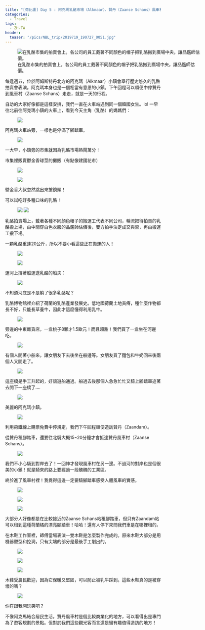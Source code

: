 ```yaml
---
title: "[荷比盧] Day 5 : 阿克瑪乳酪市場（Alkmaar）、贊丹（Zaanse Schans）風車村"
categories:
  - Travel
tags:
  - ZH-TW
header:
  teaser: "/pics/NBL_trip/2019719_190727_0051.jpg"
---
```


<figure style="width: 600px" class="align-center">
<img src="/pics/NBL_trip/2019719_190727_0051.jpg" alt="在乳酪市集的拍賣會上，各公司的員工戴著不同顏色的帽子把乳酪搬到廣場中央，讓品鑑師估價。">
<figcaption>在乳酪市集的拍賣會上，各公司的員工戴著不同顏色的帽子把乳酪搬到廣場中央，讓品鑑師估價。</figcaption>
</figure>

每逢週五，位於阿姆斯特丹北方的阿克瑪（Alkmaar）小鎮會舉行歷史悠久的乳酪拍賣會表演。阿克瑪本身也是一個相當有意思的小鎮。下午回程可以順便中停贊丹到風車村（Zaanse Schans）走走，就是一天的行程。


自助的大家好像都是這樣安排，我們一直在火車站遇到同一個韓國女生。lol
一早往北前往阿克瑪小鎮的火車上，看到今天主角（乳酪）的媽媽們：
<figure style="width: 600px" class="align-center">
<img src="/pics/NBL_trip/2019719_190727_0003.jpg">
</figure>


阿克瑪火車站旁，一樣也是停滿了腳踏車。
<figure style="width: 600px" class="align-center">
<img src="/pics/NBL_trip/2019719_190727_0005.jpg">
</figure>


一大早，小鎮旁的市集就因為乳酪市場熱鬧萬分！

市集裡販賣鬱金香球莖的攤販（有點像建國花市）
<figure style="width: 600px" class="align-center">
<img src="/pics/NBL_trip/2019719_190727_0114.jpg">
</figure>
<figure style="width: 600px" class="align-center">
<img src="/pics/NBL_trip/2019719_190727_0115.jpg">
</figure>


鬱金香大叔忽然跳出來搶鏡頭！

可以試吃好多種口味的乳酪！
<figure style="width: 600px" class="align-center">
<img src="/pics/NBL_trip/2019719_190727_0118.jpg>
</figure>


有點酷的阿罵。
<figure style="width: 400px" class="align-center">
<img src="/pics/NBL_trip/IMG_6471.jpg">
</figure>


乳酪拍賣場上，戴著各種不同顏色帽子的搬運工代表不同公司，輪流把待拍賣的乳酪搬上場，由中間穿白色衣服的品鑑師估價後，雙方拍手決定成交與否，再由搬運工搬下場。


一顆乳酪重達20公斤，所以不要小看這些正在搬運的人！
<figure style="width: 600px" class="align-center">
<img src="/pics/NBL_trip/IMG_6437.jpg">
</figure>
<figure style="width: 400px" class="align-center">
<img src="/pics/NBL_trip/Photo-2019-07-19-5-22-48-PM.jpg">
</figure>



運河上撐著船運送乳酪的船夫：
<figure style="width: 400px" class="align-center">
<img src="/pics/NBL_trip/IMG_6433.jpg">
</figure>


不知道河底是不是躺了很多乳酪呢？

乳酪博物館裡介紹了荷蘭的乳酪產業發展史。低地國荷蘭土地貧瘠，種什麼作物都長不好，只能長草養牛，因此才這麼懂得利用乳牛。
<figure style="width: 600px" class="align-center">
<img src="/pics/NBL_trip/IMG_6452.jpg">
</figure>




旁邊的中東雜貨店，一盒桃子8顆才1.5歐元！而且超甜！我們買了一盒坐在河邊吃。
<figure style="width: 600px" class="align-center">
<img src="/pics/NBL_trip/2019719_190727_0054.jpg">
</figure>


有個人開著小船來，讓女朋友下去後坐在船邊等。女朋友買了麵包和牛奶回來後兩個人又開走了。
<figure style="width: 600px" class="align-center">
<img src="/pics/NBL_trip/IMG_6462.jpg">
</figure>


這座橋是手工升起的，好讓遊船通過。船過去後那個人急急忙忙又騎上腳踏車追著去開下一座橋了….
<figure style="width: 400px" class="align-center">
<img src="/pics/NBL_trip/IMG_6447.jpg">
</figure>


美麗的阿克瑪小鎮。
<figure style="width: 600px" class="align-center">
<img src="/pics/NBL_trip/2019719_190727_0112.jpg">
</figure>




利用荷鐵線上購票免費中停規定，我們下午回程順便造訪贊丹（Zaandam）。

從贊丹租腳踏車，還要往北騎大概15~20分鐘才會抵達贊丹風車村（Zaanse Schans）。
<figure style="width: 600px" class="align-center">
<img src="/pics/NBL_trip/IMG_6477.jpg">
</figure>


我們不小心騎到對岸去了！一回神才發現風車村在另一邊。不過河的對岸也是個很美的小鎮！就是騎來的路上要經過一段醜醜的工業區。

終於進了風車村裡！我覺得這邊一定要騎腳踏車感受人體風車的實感。
<figure style="width: 600px" class="align-center">
<img src="/pics/NBL_trip/IMG_6515.jpg">
</figure>
<figure style="width: 600px" class="align-center">
<img src="/pics/NBL_trip/2019719_190727_0093.jpg">
</figure>
<figure style="width: 400px" class="align-center">
<img src="/pics/NBL_trip/2019719_190727_0074.jpg">
</figure>

大部分人好像都是在比較接近的Zaanse Schans站租腳踏車，但只有Zaandam站可以租到這種荷蘭橘的漂亮腳踏車！哈哈！還有人停下來問我們車是在哪裡租的。



在木鞋工作室裡，師傅當場表演一雙木鞋是怎麼製作完成的。原來木鞋大部分是用機器塑型和挖洞，只有尖端的部分是最後手工削出的。
<figure style="width: 600px" class="align-center">
<img src="/pics/NBL_trip/IMG_6486.jpg">
</figure>
<figure style="width: 600px" class="align-center">
<img src="/pics/NBL_trip/IMG_6492.jpg">
</figure>
<figure style="width: 400px" class="align-center">
<img src="/pics/NBL_trip/IMG_6487.jpg">
</figure>




木鞋受農民歡迎，因為它保暖又堅固，可以防止被乳牛踩到。這些木鞋真的是被穿壞的嗎？

<figure style="width: 400px" class="align-center">
<img src="/pics/NBL_trip/IMG_6484.jpg">
</figure>
你在跟我開玩笑吧？

不像阿克馬結合居民生活，贊丹風車村是個比較商業化的地方，可以看得出是專門為了遊客規劃的景點。但對於我們這些觀光客而言還是蠻有趣值得造訪的地方！

